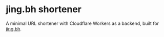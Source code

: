 # jing.bh shortener

A minimal URL shortener with Cloudflare Workers as a backend, built for [jing.bh](https://jing.bh/).
